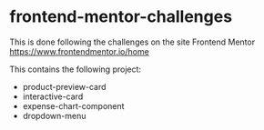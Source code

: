 # frontend-mentor-challenges

This is done following the challenges on the site Frontend Mentor https://www.frontendmentor.io/home

This  contains the following project:
- product-preview-card
- interactive-card
- expense-chart-component
- dropdown-menu
